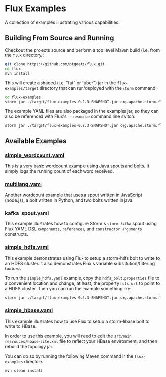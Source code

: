 # Flux Examples
A collection of examples illustrating various capabilities.

## Building From Source and Running

Checkout the projects source and perform a top level Maven build (i.e. from the `flux` directory):

```bash
git clone https://github.com/ptgoetz/flux.git
cd flux
mvn install
```

This will create a shaded (i.e. "fat" or "uber") jar in the `flux-examples/target` directory that can run/deployed with
the `storm` command:

```bash
cd flux-examples
storm jar ./target/flux-examples-0.2.3-SNAPSHOT.jar org.apache.storm.flux.Flux --local ./src/main/resources/simple_wordcount.yaml
```

The example YAML files are also packaged in the examples jar, so they can also be referenced with Flux's `--resource`
command line switch:

```bash
storm jar ./target/flux-examples-0.2.3-SNAPSHOT.jar org.apache.storm.flux.Flux --local --resource /simple_wordcount.yaml
```

## Available Examples

### [simple_wordcount.yaml](src/main/resources/simple_wordcount.yaml)

This is a very basic wordcount example using Java spouts and bolts. It simply logs the running count of each word
received.

### [multilang.yaml](src/main/resources/multilang.yaml)

Another wordcount example that uses a spout written in JavaScript (node.js), a bolt written in Python, and two bolts
written in java.

### [kafka_spout.yaml](src/main/resources/kafka_spout.yaml)
This example illustrates how to configure Storm's `storm-kafka` spout using Flux YAML DSL `components`, `references`,
and `constructor arguments` constructs.

### [simple_hdfs.yaml](src/main/resources/simple_hdfs.yaml)

This example demonstrates using Flux to setup a storm-hdfs bolt to write to an HDFS cluster. It also demonstrates Flux's
variable substitution/filtering feature.

To run the `simple_hdfs.yaml` example, copy the `hdfs_bolt.properties` file to a convenient location and change, at
least, the property `hdfs.url` to point to a HDFS cluster. Then you can run the example something like:

```bash
storm jar ./target/flux-examples-0.2.3-SNAPSHOT.jar org.apache.storm.flux.Flux --local ./src/main/resources/simple_hdfs.yaml --filter my_hdfs_bolt.properties
```

### [simple_hbase.yaml](src/main/resources/simple_hbase.yaml)

This example illustrates how to use Flux to setup a storm-hbase bolt to write to HBase.

In order to use this example, you will need to edit the `src/main resrouces/hbase-site.xml` file to reflect your HBase
environment, and then rebuild the topology jar.

You can do so by running the following Maven command in the `flux-examples` directory:

```bash
mvn clean install
```